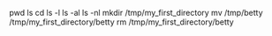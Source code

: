 pwd
ls
cd
ls -l
ls -al
ls -nl
mkdir /tmp/my_first_directory
mv /tmp/betty /tmp/my_first_directory/betty
rm /tmp/my_first_directory/betty

